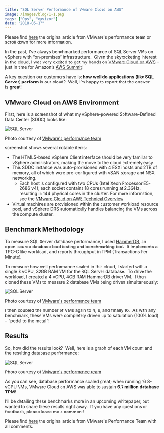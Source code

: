 ```yaml
---
title: "SQL Server Performance of VMware Cloud on AWS"
image: /images/blog/1-1.png
tags: ["Ops", "opvizor"]
date: "2018-05-17"
---
```


Please find [here](https://blogs.vmware.com/performance/2018/04/sql-server-vmware-cloud-aws-performance.html) the original article from VMware's performance team or scroll down for more information.

In the past, I’ve always benchmarked performance of SQL Server VMs on vSphere with “on-premises” infrastructure.  Given the skyrocketing interest in the cloud, I was very excited to get my hands on [VMware Cloud on AWS](https://cloud.vmware.com/vmc-aws) – just in time for Amazon’s [AWS Summit](https://aws.amazon.com/summits/san-francisco/)!

A key question our customers have is: **how well do applications (like SQL Server) perform** in our cloud?  Well, I’m happy to report that the answer is **great**!

## VMware Cloud on AWS Environment

First, here is a screenshot of what my vSphere-powered Software-Defined Data Center (SDDC) looks like:

![SQL Server](/images/blog/1-1.png)

Photo courtesy of [VMware's performance team](https://blogs.vmware.com/performance/2018/04/sql-server-vmware-cloud-aws-performance.html)

screenshot shows several notable items:

- The HTML5-based vSphere Client interface should be very familiar to vSphere administrators, making the move to the cloud extremely easy
- This SDDC instance was auto-provisioned with 4 ESXi hosts and 2TB of memory, all of which were pre-configured with vSAN storage and NSX networking.
    - Each host is configured with two CPUs (Intel Xeon Processor E5-2686 v4); each socket contains 18 cores running at 2.3GHz, resulting in 144 physical cores in the cluster. For more information, see the [VMware Cloud on AWS Technical Overview](https://assets.cloud.vmware.com/v3/assets/blt719094f4883f620b/blt61dafeacad75e15b/5a345939b2f23a2f7143b373/download?disposition=inline)
- Virtual machines are provisioned within the customer workload resource pool, and vSphere DRS automatically handles balancing the VMs across the compute cluster.

## Benchmark Methodology

To measure SQL Server database performance, I used [HammerDB](http://www.hammerdb.com/), an open-source database load testing and benchmarking tool.  It implements a TPC-C like workload, and reports throughput in TPM (Transactions Per Minute).

To measure how well performance scaled in this cloud, I started with a single 8 vCPU, 32GB RAM VM for the SQL Server database.  To drive the workload, I created a 4 vCPU, 4GB RAM HammerDB driver VM.  I then cloned these VMs to measure 2 database VMs being driven simultaneously:

![SQL Server](/images/blog/2-2.png)

Photo courtesy of [VMware's performance team](https://blogs.vmware.com/performance/2018/04/sql-server-vmware-cloud-aws-performance.html)

I then doubled the number of VMs again to 4, 8, and finally 16.  As with any benchmark, these VMs were completely driven up to saturation (100% load) – “pedal to the metal”!

## Results

So, how did the results look?  Well, here is a graph of each VM count and the resulting database performance:

![SQL Server](/images/blog/3.png)

Photo courtesy of [VMware's performance team](https://blogs.vmware.com/performance/2018/04/sql-server-vmware-cloud-aws-performance.html)

As you can see, database performance scaled great; when running 16 8-vCPU VMs, VMware Cloud on AWS was able to sustain **6.7 million database TPM**!

I’ll be detailing these benchmarks more in an upcoming whitepaper, but wanted to share these results right away.  If you have any questions or feedback, please leave me a comment!

Please find [here](https://blogs.vmware.com/performance/2018/04/sql-server-vmware-cloud-aws-performance.html) the original article from VMware's Performance Team with all comments.
